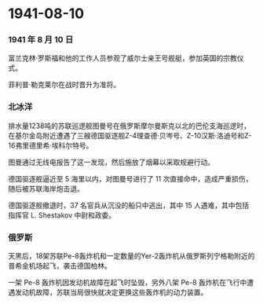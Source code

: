 # 1941-08-10

### 1941 年 8 月 10 日

富兰克林·罗斯福和他的工作人员参观了威尔士亲王号舰艇，参加英国的宗教仪式。

菲利普·勒克莱尔在战时晋升为准将。

### 北冰洋

排水量1238吨的苏联巡逻舰图曼号在俄罗斯摩尔曼斯克以北的巴伦支海巡逻时，在基尔金岛附近遭遇了三艘德国驱逐舰Z-4理查德·贝岑号、Z-10汉斯·洛迪号和Z-16弗里德里希·埃科尔特号。

图曼通过无线电报告了这一发现，然后施放了烟幕以采取规避行动。

德国驱逐舰逼近至 5 海里以内，对图曼号进行了 11
次直接命中，造成严重损伤，随后被苏联海岸炮击退。

德国驱逐舰撤退时，37 名官兵从沉没的船只中逃出，其中 15
人遇难，其中包括指挥官 L. Shestakov 中尉和政委。

### 俄罗斯

天黑后，18架苏联Pe-8轰炸机和一定数量的Yer-2轰炸机从俄罗斯列宁格勒附近的普希金机场起飞，袭击德国柏林。

一架 Pe-8 轰炸机因发动机故障在起飞时坠毁，另外八架 Pe-8
轰炸机在飞行中遭遇发动机故障，苏联当局很快就决定更换这些轰炸机的动力装置。